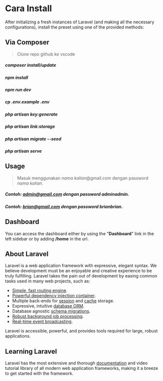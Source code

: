 # Cara Install

After initializing a fresh instances of Laravel (and making all the necessary configurations), install the preset using one of the provided methods:

## Via Composer

> Clone repo github ke vscode
##### composer install/update
##### npm install
##### npm run dev

##### cp .env.example .env
##### php artisan key:generate
##### php artisan link:storage
##### php artisan migrate --seed

##### php artisan serve

## Usage

> Masuk menggunakan *nama kalian*@gmail.com dengan password *nama kalian*.
##### Contoh: admin@gmail.com dengan password adminadmin. 
##### Contoh: brian@gmail.com dengan password brianbrian. 

## Dashboard

You can access the dashboard either by using the "**Dashboard**" link in the left sidebar or by adding **/home** in the url. 

## About Laravel

Laravel is a web application framework with expressive, elegant syntax. We believe development must be an enjoyable and creative experience to be truly fulfilling. Laravel takes the pain out of development by easing common tasks used in many web projects, such as:

- [Simple, fast routing engine](https://laravel.com/docs/routing).
- [Powerful dependency injection container](https://laravel.com/docs/container).
- Multiple back-ends for [session](https://laravel.com/docs/session) and [cache](https://laravel.com/docs/cache) storage.
- Expressive, intuitive [database ORM](https://laravel.com/docs/eloquent).
- Database agnostic [schema migrations](https://laravel.com/docs/migrations).
- [Robust background job processing](https://laravel.com/docs/queues).
- [Real-time event broadcasting](https://laravel.com/docs/broadcasting).

Laravel is accessible, powerful, and provides tools required for large, robust applications.

## Learning Laravel

Laravel has the most extensive and thorough [documentation](https://laravel.com/docs) and video tutorial library of all modern web application frameworks, making it a breeze to get started with the framework.
